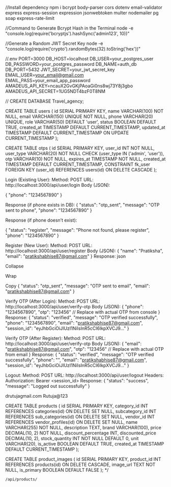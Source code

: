 //Install dependency
npm i bcrypt body-parser cors dotenv email-validator express express-session expression jsonwebtoken multer nodemailer pg soap express-rate-limit


//Command to Generate Bcrypt Hash in the Terminal
node -e "console.log(require('bcryptjs').hashSync('admin123', 10))"


//Generate a Random JWT Secret Key
node -e "console.log(require('crypto').randomBytes(32).toString('hex'))"


//.env
PORT=3000
DB_HOST=localhost
DB_USER=your_postgres_user
DB_PASSWORD=your_postgres_password
DB_NAME=auth_db
DB_PORT=5432
JWT_SECRET=your_jwt_secret_key
EMAIL_USER=your_email@gmail.com
EMAIL_PASS=your_email_app_password
AMADEUS_API_KEY=ncauX2GvGKjPAoaGi0ns8wj73Y8j3gbo
AMADEUS_API_SECRET=1UG5NDT4bzF0T8NM


// CREATE DATABASE Travel_agency;


CREATE TABLE users (
    id SERIAL PRIMARY KEY,
    name VARCHAR(100) NOT NULL,
    email VARCHAR(150) UNIQUE NOT NULL,
    phone VARCHAR(20) UNIQUE,
    role VARCHAR(50) DEFAULT 'user',
    status BOOLEAN DEFAULT TRUE,
    created_at TIMESTAMP DEFAULT CURRENT_TIMESTAMP,
    updated_at TIMESTAMP DEFAULT CURRENT_TIMESTAMP ON UPDATE CURRENT_TIMESTAMP
);

CREATE TABLE otps (
    id SERIAL PRIMARY KEY,
    user_id INT NOT NULL,
    user_type VARCHAR(20) NOT NULL CHECK (user_type IN ('admin', 'user')),
    otp VARCHAR(10) NOT NULL,
    expires_at TIMESTAMP NOT NULL,
    created_at TIMESTAMP DEFAULT CURRENT_TIMESTAMP,
    CONSTRAINT fk_user FOREIGN KEY (user_id) 
        REFERENCES users(id) ON DELETE CASCADE
);



Login (Existing User):
Method: POST
URL: http://localhost:3000/api/user/login
Body (JSON):

{
  "phone": "1234567890"
}

Response (if phone exists in DB):
{
  "status": "otp_sent",
  "message": "OTP sent to phone",
  "phone": "1234567890"
}

Response (if phone doesn’t exist):

{
  "status": "register",
  "message": "Phone not found, please register",
  "phone": "1234567890"
}

Register (New User):
Method: POST
URL: http://localhost:3000/api/user/register
Body (JSON):
{
  "name": "Pratiksha",
  "email": "pratikshabhise87@gmail.com"
}
Response:
json

Collapse

Wrap

Copy
{
  "status": "otp_sent",
  "message": "OTP sent to email",
  "email": "pratikshabhise87@gmail.com"
}

Verify OTP (After Login):
Method: POST
URL: http://localhost:3000/api/user/verify-otp
Body (JSON):
{
  "phone": "1234567890",
  "otp": "123456" // Replace with actual OTP from console
}
Response:
{
  "status": "verified",
  "message": "OTP verified successfully",
  "phone": "1234567890",
  "email": "pratikshabhise87@gmail.com",
  "session_id": "eyJhbGciOiJIUzI1NiIsInR5cCI6IkpXVCJ9..."
}

Verify OTP (After Register):
Method: POST
URL: http://localhost:3000/api/user/verify-otp
Body (JSON):
{
  "email": "pratikshabhise87@gmail.com",
  "otp": "123456" // Replace with actual OTP from email
}
Response:
{
  "status": "verified",
  "message": "OTP verified successfully",
  "phone": "",
  "email": "pratikshabhise87@gmail.com",
  "session_id": "eyJhbGciOiJIUzI1NiIsInR5cCI6IkpXVCJ9..."
}


Logout:
Method: POST
URL: http://localhost:3000/api/user/logout
Headers: Authorization: Bearer <session_id>
Response:
{
  "status": "success",
  "message": "Logged out successfully"
}






drutujagmail.com
Rutuja@123


CREATE TABLE products (
    id SERIAL PRIMARY KEY,
    category_id INT REFERENCES categories(id) ON DELETE SET NULL,
    subcategory_id INT REFERENCES sub_categories(id) ON DELETE SET NULL,
    vendor_id INT REFERENCES vendor_profiles(id) ON DELETE SET NULL,
    name VARCHAR(255) NOT NULL,
    description TEXT,
    brand VARCHAR(100),
    price DECIMAL(10, 2) NOT NULL,
    discount_percentage INT,
    discounted_price DECIMAL(10, 2),
    stock_quantity INT NOT NULL DEFAULT 0,
    unit VARCHAR(20),
    is_active BOOLEAN DEFAULT TRUE,
    created_at TIMESTAMP DEFAULT CURRENT_TIMESTAMP
);

CREATE TABLE product_images (
    id SERIAL PRIMARY KEY,
    product_id INT REFERENCES products(id) ON DELETE CASCADE,
    image_url TEXT NOT NULL,
    is_primary BOOLEAN DEFAULT FALSE
);
*/

    /api/products/